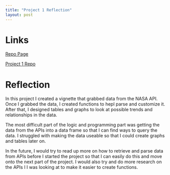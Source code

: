 ```yaml
---
title: "Project 1 Reflection"
layout: post
---
```


# Links
[Repo Page](https://github.com/kafrazi2/kafrazi2.github.io)

[Project 1 Repo](https://github.com/kafrazi2/Project1)

# Reflection
In this project I created a vignette that grabbed data from the NASA API. Once I grabbed the data, I created functions to hepl parse and customize it. After that, I designed tables and graphs to look at possible trends and relationships in the data. 

The most difficult part of the logic and programming part was getting the data from the APIs into a data frame so that I can find ways to query the data. I struggled with making the data useable so that I could create graphs and tables later on.

In the future, I would try to read up more on how to retrieve and parse data from APIs before I started the project so that I can easily do this and move onto the next part of the project. I would also try and do more research on the APIs I I was looking at to make it easier to create functions.
